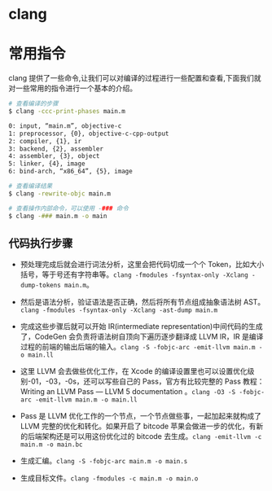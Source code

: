 # clang

# 常用指令

clang 提供了一些命令,让我们可以对编译的过程进行一些配置和查看,下面我们就对一些常用的指令进行一个基本的介绍。

```sh
# 查看编译的步骤
$ clang -ccc-print-phases main.m

0: input, “main.m”, objective-c
1: preprocessor, {0}, objective-c-cpp-output
2: compiler, {1}, ir
3: backend, {2}, assembler
4: assembler, {3}, object
5: linker, {4}, image
6: bind-arch, “x86_64”, {5}, image

# 查看编译结果
$ clang -rewrite-objc main.m

# 查看操作内部命令，可以使用 -### 命令
$ clang -### main.m -o main
```

## 代码执行步骤

- 预处理完成后就会进行词法分析，这里会把代码切成一个个 Token，比如大小括号，等于号还有字符串等。`clang -fmodules -fsyntax-only -Xclang -dump-tokens main.m`。

- 然后是语法分析，验证语法是否正确，然后将所有节点组成抽象语法树 AST。`clang -fmodules -fsyntax-only -Xclang -ast-dump main.m`

- 完成这些步骤后就可以开始 IR(intermediate representation)中间代码的生成了，CodeGen 会负责将语法树自顶向下遍历逐步翻译成 LLVM IR，IR 是编译过程的前端的输出后端的输入。`clang -S -fobjc-arc -emit-llvm main.m -o main.ll`

- 这里 LLVM 会去做些优化工作，在 Xcode 的编译设置里也可以设置优化级别-01，-03，-0s，还可以写些自己的 Pass，官方有比较完整的 Pass 教程：Writing an LLVM Pass — LLVM 5 documentation 。`clang -O3 -S -fobjc-arc -emit-llvm main.m -o main.ll`

- Pass 是 LLVM 优化工作的一个节点，一个节点做些事，一起加起来就构成了 LLVM 完整的优化和转化。如果开启了 bitcode 苹果会做进一步的优化，有新的后端架构还是可以用这份优化过的 bitcode 去生成。`clang -emit-llvm -c main.m -o main.bc`

- 生成汇编。`clang -S -fobjc-arc main.m -o main.s`

- 生成目标文件。`clang -fmodules -c main.m -o main.o`
